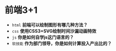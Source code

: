 # 前端3+1
- `html` **前端可以绘制图形有哪几种方法？**
- `css` **使用CSS3+SVG绘制时间沙漏动画特效**
- `js` **你是如何自学js这门语言的？**
- `软技能` **作为部门领导，你是如何计算投入产出比的？**

